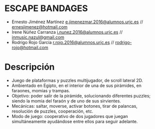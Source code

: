 ESCAPE BANDAGES
=================
- Ernesto Jiménez Martínez 	e.jimenezmar.2016@alumnos.urjc.es //	ernesjimenez@hotmail.com
- Irene Núñez Carranza 		i.nunez.2016@alumnos.urjc.es 	//	inmusic.nazul@gmail.com
- Rodrigo Rojo García		r.rojo.2016@alumnos.urjc.es 	//	rodrigo-rojo@hotmail.com
 
Descripción 
================= 
- Juego de plataformas y puzzles multijugador, de scroll lateral 2D. 
- Ambientado en Egipto, en el interior de una de sus pirámides, en faraones, momias y trampas. 
- Objetivo: poder salir de la pirámide, solucionando diferentes puzzles; siendo la momia del faraón y de uno de sus sirvientes. 
- Mecánicas: saltar, moverse, activar botones, tirar de palancas, resolución de puzzles, cooperación, etc.
- Modo de juego: cooperativo de dos jugadores que juegan simultáneamente ayudándose entre ellos para seguir adelante.
